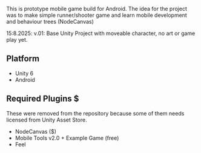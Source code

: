 This is prototype mobile game build for Android.
The idea for the project was to make simple runner/shooter game and learn mobile development and behaviour trees (NodeCanvas)

15:8.2025: v.01: Base Unity Project with moveable character, no art or game play yet.  

## Platform
- Unity 6
- Android

## Required Plugins $
These were removed from the repository because some of them needs licensed from Unity Asset Store.
- NodeCanvas ($)
- Mobile Tools v2.0 + Example Game (free)
- Feel